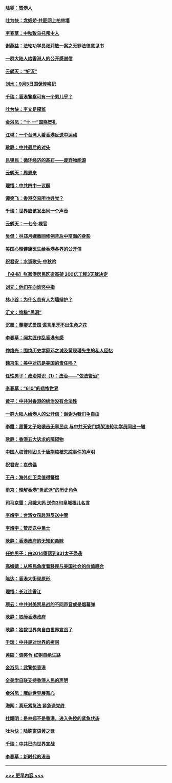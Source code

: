 #### [陆雯：赞港人](../pages/nsc993/n11520609.md?t=09140711) 
#### [吐为快：念奴娇‧共匪网上柏林墙](../pages/nsc993/n11519122.md?t=09140711) 
#### [李春草：中秋致乌托邦中人](../pages/nsc993/n11518776.md?t=09140711) 
#### [谢燕益：法轮功学员张莉敏一案之无罪法律意见书](../pages/nsc993/n11517600.md?t=09140711) 
#### [一群大陆人给香港人的公开感谢信](../pages/nsc993/n11514797.md?t=09140711) 
#### [云鹤天：“好汉”](../pages/nsc993/n11513536.md?t=09140711) 
#### [刘水：9月5日国保传唤记](../pages/nsc993/n11513460.md?t=09140711) 
#### [千瑞：香港警察可有一个男儿乎？](../pages/nsc993/n11513109.md?t=09140711) 
#### [吐为快：李文足探监](../pages/nsc993/n11509622.md?t=09140711) 
#### [金浴凤：“十‧一”国殇贺礼](../pages/nsc993/n11509593.md?t=09140711) 
#### [江琳：一个台湾人看香港反送中运动](../pages/nsc993/n11509211.md?t=09140711) 
#### [耿静：中共最后的对头](../pages/nsc993/n11508308.md?t=09140711) 
#### [吕锡民：循环经济的基石——废弃物能源](../pages/nsc993/n11508212.md?t=09140711) 
#### [云鹤天：周恩来](../pages/nsc993/n11508055.md?t=09140711) 
#### [理悟：中共四中一议题](../pages/nsc993/n11507782.md?t=09140711) 
#### [谭笑飞：香港交易所也姓党？](../pages/nsc993/n11507753.md?t=09140711) 
#### [千瑞：世界应该发出同一个声音](../pages/nsc993/n11507290.md?t=09140711) 
#### [云鹤天：一七令‧裸官](../pages/nsc993/n11507177.md?t=09140711) 
#### [吴侃：林郑月娥撤回修例背后中南海的身影](../pages/nsc993/n11506876.md?t=09140711) 
#### [美国心理健康医生给香港各界的公开信](../pages/nsc993/n11506809.md?t=09140711) 
#### [祝君安：水调歌头‧中秋吟](../pages/nsc993/n11506758.md?t=09140711) 
#### [【投书】张家港居民区造高架 200亿工程3天就决定](../pages/nsc993/n11506682.md?t=09140711) 
#### [刘元：他们在向谁竖中指](../pages/nsc993/n11505384.md?t=09140711) 
#### [林小谷：为什么总有人为墙辩护？](../pages/nsc993/n11505226.md?t=09140711) 
#### [汇文：维稳“黑洞”](../pages/nsc993/n11504347.md?t=09140711) 
#### [沉雁：董卿式爱国 谎言里开不出生命之花](../pages/nsc993/n11503215.md?t=09140711) 
#### [李春草：闻共匪作乱香港有感](../pages/nsc993/n11503072.md?t=09140711) 
#### [仲维光：围绕历史学家邓之诚及黄现璠先生的私人回忆](../pages/nsc993/n11501330.md?t=09140711) 
#### [魏京生：美中对抗是美国的责任吗？](../pages/nsc993/n11500723.md?t=09140711) 
#### [任性男子：政治常识（1）：法治——“依法管治”](../pages/nsc993/n11500791.md?t=09140711) 
#### [李春草：“610”的悲惨世界](../pages/nsc993/n11501141.md?t=09140711) 
#### [黄平：中共对香港的统治没有合法性](../pages/nsc993/n11499473.md?t=09140711) 
#### [一群大陆人给港人的公开信：谢谢为我们争自由](../pages/nsc993/n11500402.md?t=09140711) 
#### [李霞：黑警太子站袭击无辜民众 与中共天安门绑架法轮功学员同出一辙](../pages/nsc993/n11499805.md?t=09140711) 
#### [耿静：香港五大诉求的障碍物](../pages/nsc993/n11497578.md?t=09140711) 
#### [中国人权律师团关于唐荆陵被失踪事件的声明](../pages/nsc993/n11500014.md?t=09140711) 
#### [祝君安：哀傀儡](../pages/nsc993/n11499776.md?t=09140711) 
#### [王丹：海外红卫兵值得警惕](../pages/nsc993/n11498138.md?t=09140711) 
#### [梁京：理解香港“勇武派”的历史角色](../pages/nsc993/n11498006.md?t=09140711) 
#### [司马京雷：月娥大妈  送你3句皇城根儿名言](../pages/nsc993/n11497885.md?t=09140711) 
#### [李靖宇：台湾女孩赴港反送中赞](../pages/nsc993/n11497721.md?t=09140711) 
#### [李靖宇：赞反送中勇士](../pages/nsc993/n11497452.md?t=09140711) 
#### [耿静：香港政府的无知和愚昧](../pages/nsc993/n11494238.md?t=09140711) 
#### [任姓男子：由2014堕落到831太子恐袭](../pages/nsc993/n11496683.md?t=09140711) 
#### [高婧婧：从移民角度看移民与美国社会的价值磨合](../pages/nsc993/n11495757.md?t=09140711) 
#### [陈达：香港大街现原形 ](../pages/nsc993/n11495441.md?t=09140711) 
#### [理悟：长江连香江](../pages/nsc993/n11495377.md?t=09140711) 
#### [项云：中共对美贸易战的不同声音或是烟幕弹](../pages/nsc993/n11494929.md?t=09140711) 
#### [耿静：取缔香港政府](../pages/nsc993/n11494218.md?t=09140711) 
#### [耿静：独裁世界向自由世界宣战了](../pages/nsc993/n11494190.md?t=09140711) 
#### [千瑞：中共是对世界的拷问](../pages/nsc993/n11493021.md?t=09140711) 
#### [莲园：调笑令‧红朝自绝生路](../pages/nsc993/n11493011.md?t=09140711) 
#### [金浴凤：武警惊香港](../pages/nsc993/n11492994.md?t=09140711) 
#### [全美学自联支持香港人民的声明](../pages/nsc993/n11492630.md?t=09140711) 
#### [金浴凤：魔向世界展畜心](../pages/nsc993/n11492599.md?t=09140711) 
#### [海网：真玩紧急法 紧急送党终 ](../pages/nsc993/n11492535.md?t=09140711) 
#### [杜耀明：是林郑不是香港，进入失控的紧急状态](../pages/nsc993/n11491420.md?t=09140711) 
#### [吐为快：陆胞寄语黄之锋](../pages/nsc993/n11491117.md?t=09140711) 
#### [千瑞：中共已向世界宣战](../pages/nsc993/n11490123.md?t=09140711) 
#### [李春草：新时代的港首](../pages/nsc993/n11489864.md?t=09140711) 

----
#### [ >>> 更早内容 <<< ](../indexes/nsc993-earlier.md)
